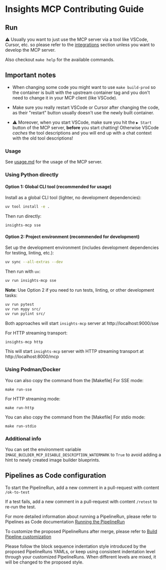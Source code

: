 # Insights MCP Contributing Guide

## Run

⚠️ Usually you want to just use the MCP server via a tool like VSCode, Cursor, etc.
so please refer to the [integrations](README.md#integrations) section unless you want to
develop the MCP server.

Also checkout `make help` for the available commands.

## Important notes
* When changing some code you might want to use `make build-prod` so the container is built with
  the upstream container tag and you don't need to change it in your MCP client (like VSCode).

* Make sure you really restart VSCode or Cursor after changing the code, as their "restart" button
  usually doesn't use the newly built container.

* ⚠️ Moreover, when you start VSCode, make sure you hit the `▶️ Start` button of the MCP server,
  **before** you start chatting! Otherwise VSCode _caches_ the tool descriptions and you will
  end up with a chat context with the old tool descriptions!


### Usage

See [usage.md](usage.md) for the usage of the MCP server.

### Using Python directly

#### Option 1: Global CLI tool (recommended for usage)
Install as a global CLI tool (lighter, no development dependencies):

```bash
uv tool install -e .
```

Then run directly:

```bash
insights-mcp sse
```

#### Option 2: Project environment (recommended for development)
Set up the development environment (includes development dependencies for testing, linting, etc.):

```bash
uv sync --all-extras --dev
```

Then run with `uv`:

```bash
uv run insights-mcp sse
```

**Note**: Use Option 2 if you need to run tests, linting, or other development tasks:
```bash
uv run pytest
uv run mypy src/
uv run pylint src/
```

Both approaches will start `insights-mcp` server at http://localhost:9000/sse

For HTTP streaming transport:

```bash
insights-mcp http
```

This will start `insights-mcp` server with HTTP streaming transport at http://localhost:8000/mcp

### Using Podman/Docker

You can also copy the command from the [Makefile]
For SSE mode:
```
make run-sse
```

For HTTP streaming mode:
```
make run-http
```

You can also copy the command from the [Makefile]
For stdio mode:
```
make run-stdio
```

### Additional info

You can set the environment variable `IMAGE_BUILDER_MCP_DISABLE_DESCRIPTION_WATERMARK` to `True` to avoid adding a hint to newly created image builder blueprints.
## Pipelines as Code configuration
To start the PipelineRun, add a new comment in a pull-request with content `/ok-to-test`

If a test fails, add a new comment in a pull-request with content `/retest` to re-run the test.

For more detailed information about running a PipelineRun, please refer to Pipelines as Code documentation [Running the PipelineRun](https://pipelinesascode.com/docs/guide/running/)

To customize the proposed PipelineRuns after merge, please refer to [Build Pipeline customization](https://konflux-ci.dev/docs/how-tos/configuring/)

Please follow the block sequence indentation style introduced by the proposed PipelineRuns YAMLs, or keep using consistent indentation level through your customized PipelineRuns. When different levels are mixed, it will be changed to the proposed style.
